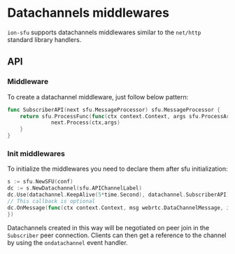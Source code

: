 # Datachannels middlewares

`ion-sfu` supports datachannels middlewares similar to the `net/http` standard library handlers. 

## API

### Middleware

To create a datachannel middleware, just follow below pattern:

```go
func SubscriberAPI(next sfu.MessageProcessor) sfu.MessageProcessor {
	return sfu.ProcessFunc(func(ctx context.Context, args sfu.ProcessArgs) {
              next.Process(ctx,args)
	}
}
```

### Init middlewares

To initialize the middlewares you need to declare them after sfu initialization:

```go
s := sfu.NewSFU(conf)
dc := s.NewDatachannel(sfu.APIChannelLabel)
dc.Use(datachannel.KeepAlive(5*time.Second), datachannel.SubscriberAPI)
// This callback is optional
dc.OnMessage(func(ctx context.Context, msg webrtc.DataChannelMessage, in *webrtc.DataChannel, out []*webrtc.DataChannel) {
})
```

Datachannels created in this way will be negotiated on peer join in the `Subscriber` peer connection. Clients can then get a reference to the channel by using the `ondatachannel` event handler.
